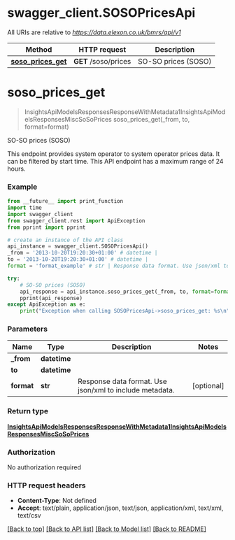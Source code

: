 # swagger_client.SOSOPricesApi

All URIs are relative to *https://data.elexon.co.uk/bmrs/api/v1*

Method | HTTP request | Description
------------- | ------------- | -------------
[**soso_prices_get**](SOSOPricesApi.md#soso_prices_get) | **GET** /soso/prices | SO-SO prices (SOSO)

# **soso_prices_get**
> InsightsApiModelsResponsesResponseWithMetadata1InsightsApiModelsResponsesMiscSoSoPrices soso_prices_get(_from, to, format=format)

SO-SO prices (SOSO)

This endpoint provides system operator to system operator prices data.  It can be filtered by start time.                This API endpoint has a maximum range of 24 hours.

### Example
```python
from __future__ import print_function
import time
import swagger_client
from swagger_client.rest import ApiException
from pprint import pprint

# create an instance of the API class
api_instance = swagger_client.SOSOPricesApi()
_from = '2013-10-20T19:20:30+01:00' # datetime | 
to = '2013-10-20T19:20:30+01:00' # datetime | 
format = 'format_example' # str | Response data format. Use json/xml to include metadata. (optional)

try:
    # SO-SO prices (SOSO)
    api_response = api_instance.soso_prices_get(_from, to, format=format)
    pprint(api_response)
except ApiException as e:
    print("Exception when calling SOSOPricesApi->soso_prices_get: %s\n" % e)
```

### Parameters

Name | Type | Description  | Notes
------------- | ------------- | ------------- | -------------
 **_from** | **datetime**|  | 
 **to** | **datetime**|  | 
 **format** | **str**| Response data format. Use json/xml to include metadata. | [optional] 

### Return type

[**InsightsApiModelsResponsesResponseWithMetadata1InsightsApiModelsResponsesMiscSoSoPrices**](InsightsApiModelsResponsesResponseWithMetadata1InsightsApiModelsResponsesMiscSoSoPrices.md)

### Authorization

No authorization required

### HTTP request headers

 - **Content-Type**: Not defined
 - **Accept**: text/plain, application/json, text/json, application/xml, text/xml, text/csv

[[Back to top]](#) [[Back to API list]](../README.md#documentation-for-api-endpoints) [[Back to Model list]](../README.md#documentation-for-models) [[Back to README]](../README.md)

